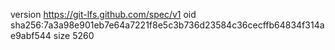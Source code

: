version https://git-lfs.github.com/spec/v1
oid sha256:7a3a98e901eb7e64a7221f8e5c3b736d23584c36cecffb64834f314ae9abf544
size 5260
